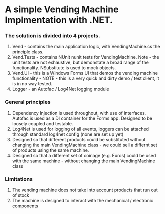 # A simple Vending Machine Implmentation with .NET.

### The solution is divided into 4 projects.
1.  Vend - contains the main application logic, with VendingMachine.cs the principle class. 
2.  Vend.Tests - contains NUnit nunit tests for VendingMachine. Note - the unit tests are not exhaustive, but demonstate a broad range of the functionality. NSubstitute is used to mock objects.
3.  Vend.UI - this is a Windows Forms UI that demos the vending machine functionality - NOTE - this is a very quick and dirty demo / test client, it is in no way tested.
4.  Logger - an Autofac / Log4Net logging module

### General principles

1.  Dependency Injection is used throughout, with use of interfaces. Autofac is used as a DI container for the Forms app. Designed to be loosely coupled and testable.
2.  Log4Net is used for logging of all events, loggers can be attached through standard log4net config (none are set up yet)
3.  Designed so that different products could be substituted without changing the main VendingMachine class - we could sell a differnt set of products using the same machine.
4. Designed so that a different set of coinage (e.g. Euros) could be used with the same machine - without changing the main VendingMachine class

### Limitations

1. The vending machine does not take into account products that run out of stock
2. The machine is designed to interact with the mechanical / electronic components
